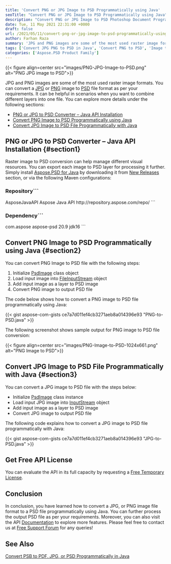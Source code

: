 ```yaml
---
title: 'Convert PNG or JPG Image to PSD Programmatically using Java'
seoTitle: "Convert PNG or JPG Image to PSD Programmatically using Java"
description: "Convert PNG or JPG Image to PSD Photoshop Document Programmatically using Java. Export Render Save Raster Image Formats to PSD image."
date: Tue, 11 May 2021 22:31:00 +0000
draft: false
url: /2021/05/11/convert-png-or-jpg-image-to-psd-programmatically-using-java/
author: Farhan Raza
summary: 'JPG and PNG images are some of the most used raster image formats. You can convert a JPG or PNG image to PSD file format as per your requirements. It can be helpful in scenarios when you want to combine different layers into one file. You can explore more details under the following sections.'
tags: ['Convert JPG PNG to PSD in Java', 'Convert PNG to PSD', 'Image to PSD', 'JPG to PSD', 'PNG to PSD']
categories: ['Aspose.PSD Product Family']
---
```




{{< figure align=center src="images/PNG-JPG-Image-to-PSD.png" alt="PNG JPG image to PSD">}}


JPG and PNG images are some of the most used raster image formats. You can convert a [JPG][1] or [PNG][2] image to [PSD][3] file format as per your requirements. It can be helpful in scenarios when you want to combine different layers into one file. You can explore more details under the following sections:

*   [PNG or JPG to PSD Converter – Java API Installation][4]
*   [Convert PNG Image to PSD Programmatically using Java][5]
*   [Convert JPG Image to PSD File Programmatically with Java][6]

## PNG or JPG to PSD Converter – Java API Installation {#section1}

Raster image to PSD conversion can help manage different visual resources. You can export each image to PSD layer for processing it further. Simply install [Aspose.PSD for Java][7] by downloading it from [New Releases][8] section, or via the following Maven configurations:

### Repository```
<repository>
    <id>AsposeJavaAPI</id>
    <name>Aspose Java API</name>
    <url>http://repository.aspose.com/repo/</url>
</repository>
```

### Dependency```
<dependency>
     <groupId>com.aspose</groupId>
     <artifactId>aspose-psd</artifactId>
     <version>20.9</version>
     <classifier>jdk16</classifier>
</dependency>
```

## Convert PNG Image to PSD Programmatically using Java {#section2}

You can convert PNG Image to PSD file with the following steps:

1.  Initialize [PsdImage][9] class object
2.  Load input image into [FileInputStream][10] object
3.  Add input image as a layer to PSD image
4.  Convert PNG image to output PSD file

The code below shows how to convert a PNG image to PSD file programmatically using Java:

{{< gist aspose-com-gists ce7a7d011ef4cb3271aeb8a014396e93 "PNG-to-PSD.java" >}}

The following screenshot shows sample output for PNG image to PSD file conversion:



{{< figure align=center src="images/PNG-Image-to-PSD-1024x661.png" alt="PNG Image to PSD">}}


## Convert JPG Image to PSD File Programmatically with Java {#section3}

You can convert a JPG image to PSD file with the steps below:

*   Initialize [PsdImage][11] class instance
*   Load input JPG image into [InputStream][12] object
*   Add input image as a layer to PSD image
*   Convert JPG image to output PSD file

The following code explains how to convert a JPG image to PSD file programmatically with Java:

{{< gist aspose-com-gists ce7a7d011ef4cb3271aeb8a014396e93 "JPG-to-PSD.java" >}}

## Get Free API License

You can evaluate the API in its full capacity by requesting a [Free Temporary License][13].

## Conclusion

In conclusion, you have learned how to convert a JPG, or PNG image file format to a PSD file programmatically using Java. You can further process the output PSD file as per your requirements. Moreover, you can also visit the API [Documentation][14] to explore more features. Please feel free to contact us at [Free Support Forum][15] for any queries!

## See Also

[Convert PSB to PDF, JPG, or PSD Programmatically in Java][16]




[1]: https://docs.fileformat.com/image/jpeg/
[2]: https://docs.fileformat.com/image/png/
[3]: https://docs.fileformat.com/image/psd/
[4]: #section1
[5]: #section2
[6]: #section3
[7]: https://products.aspose.com/psd/java
[8]: https://downloads.aspose.com/psd/java
[9]: https://apireference.aspose.com/psd/java/com.aspose.psd.fileformats.psd/PsdImage
[10]: https://docs.oracle.com/javase/7/docs/api/java/io/FileInputStream.html
[11]: https://apireference.aspose.com/psd/java/com.aspose.psd.fileformats.psd/PsdImage
[12]: https://docs.oracle.com/javase/7/docs/api/java/io/InputStream.html
[13]: https://purchase.aspose.com/temporary-license
[14]: https://docs.aspose.com/psd/java/
[15]: https://forum.aspose.com/c/psd
[16]: https://blog.aspose.com/2021/02/17/convert-psb-to-pdf-jpg-or-psd-programmatically-in-java/





